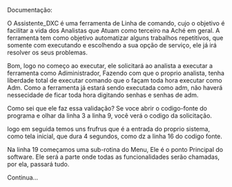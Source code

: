 Documentação:

O Assistente_DXC é uma ferramenta de Linha de comando, cujo o objetivo é facilitar a vida dos Analistas que Atuam como terceiro na Aché em geral.
A ferramenta tem como objetivo automatizar alguns trabalhos repetitivos, que somente com executando e escolhendo a sua opção
de serviço, ele já irá resolver os seus problemas.

Bom, logo no começo ao executar, ele solicitará ao analista a executar a ferramenta como Adiministrador, Fazendo com que
o proprio analista, tenha liberdade total de executar comando que o façam toda hora executar como Adm. Como a ferramenta
já estará sendo executada como adm, não haverá nessecidade de ficar toda hora digitando senhas e senhas de adm.

Como sei que ele faz essa validação?
Se voce abrir o codigo-fonte do programa e olhar da linha 3 a linha 9, você verá o codigo da solicitação.


logo em seguida temos uns frufrus que é a entrada do proprio sistema, como tela inicial, que dura 4 segundos, como dz a linha 16 do codigo fonte.

Na linha 19 começamos uma sub-rotina do Menu, Ele é o ponto Principal do software. Ele será a parte onde todas as funcionalidades serão chamadas,
por ela, passará tudo.

Continua...